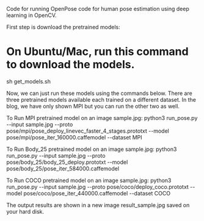 Code for running OpenPose code for human pose estimation using deep learning in OpenCV. 

First step is download the pretrained models:

# On Ubuntu/Mac, run this command to download the models.
sh get_models.sh

Now, we can just run these models using the commands below. There are three pretrained models available each trained on a different dataset. In the blog, we have only shown MPI but you can run the other two as well. 

To Run MPI pretrained model on an image sample.jpg:
python3 run_pose.py --input sample.jpg --proto pose/mpi/pose_deploy_linevec_faster_4_stages.prototxt  --model pose/mpi/pose_iter_160000.caffemodel --dataset MPI

To Run Body_25 pretrained model on an image sample.jpg:
python3 run_pose.py --input sample.jpg --proto pose/body_25/body_25_deploy.prototxt  --model pose/body_25/pose_iter_584000.caffemodel


To Run COCO pretrained model on an image sample.jpg:
python3 run_pose.py --input sample.jpg --proto pose/coco/deploy_coco.prototxt  --model pose/coco/pose_iter_440000.caffemodel --dataset COCO

The output results are shown in a new image result_sample.jpg saved on your hard disk.  
